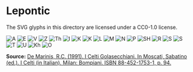 # Lepontic
The SVG glyphs in this directory are licensed under a CC0-1.0 license.

![A](./LeponticA-01.svg) ![E](./LeponticE-01.svg) ![V](./LeponticV-01.svg) ![Z](./LeponticZ-01.svg) ![Th](./LeponticTh-01.svg) ![I](./LeponticI-01.svg) ![K](./LeponticK-01.svg) ![K](./LeponticK-02.svg) ![L](./LeponticL-01.svg) ![M](./LeponticM-01.svg) ![N](./LeponticN-01.svg) ![P](./LeponticP-01.svg) ![SH](./LeponticSH-01.svg) ![R](./LeponticR-01.svg) ![S](./LeponticS-01.svg) ![S](./LeponticS-02.svg) ![T](./LeponticT-01.svg) ![U](./LeponticU-01.svg) ![Kh](./LeponticKh-01.svg) ![O](./LeponticO-01.svg) 

**Source:** [De Marinis, R.C. (1991). I Celti Golasecchiani. In Moscati, Sabatino (ed.). I Celti (in Italian). Milan: Bompiani. ISBN 88-452-1753-1, p. 94.](https://web.archive.org/web/20110302015510/http://www.univie.ac.at/indogermanistik/download/Stifter/oldcelt2008_2_lepontic.pdf)